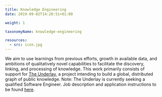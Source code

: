 ```yaml
---
title: Knowledge Engineering
date: 2019-09-02T14:20:51+01:00

weight: 1

taxonomyName: knowledge-engineering

resources:
  - src: icon.jpg
---
```


We aim to use learnings from previous efforts, growth in available data, and ambitions of qualitatively novel capabilities to facilitate the discovery, linking, and processing of knowledge.  This work primarily consists of support for [The Underlay](https://underlay.mit.edu/), a project intending to build a global, distributed graph of public knowledge. Note: The Underlay is currently seeking a qualified Software Engineer. Job description and application instructions to be found [here](https://notes.knowledgefutures.org/pub/si1okbw9).
